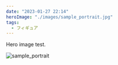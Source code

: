 ```yaml
---
date: "2023-01-27 22:14"
heroImage: "./images/sample_portrait.jpg"
tags:
  - フィギュア
---
```


Hero image test.

![sample_portrait](./images/sample_portrait.jpg)
